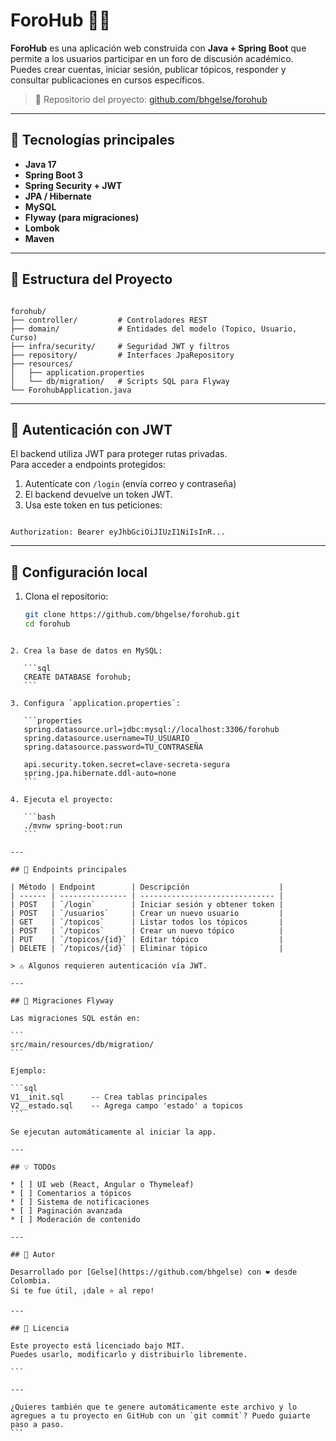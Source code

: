 
# ForoHub 🧠💬

**ForoHub** es una aplicación web construida con **Java + Spring Boot** que permite a los usuarios participar en un foro de discusión académico. Puedes crear cuentas, iniciar sesión, publicar tópicos, responder y consultar publicaciones en cursos específicos.

> 🔗 Repositorio del proyecto: [github.com/bhgelse/forohub](https://github.com/bhgelse/forohub)

---

## 🚀 Tecnologías principales

- **Java 17**
- **Spring Boot 3**
- **Spring Security + JWT**
- **JPA / Hibernate**
- **MySQL**
- **Flyway (para migraciones)**
- **Lombok**
- **Maven**

---

## 📂 Estructura del Proyecto

```

forohub/
├── controller/         # Controladores REST
├── domain/             # Entidades del modelo (Topico, Usuario, Curso)
├── infra/security/     # Seguridad JWT y filtros
├── repository/         # Interfaces JpaRepository
├── resources/
│   ├── application.properties
│   └── db/migration/   # Scripts SQL para Flyway
└── ForohubApplication.java

```

---

## 🔐 Autenticación con JWT

El backend utiliza JWT para proteger rutas privadas.  
Para acceder a endpoints protegidos:

1. Autentícate con `/login` (envía correo y contraseña)
2. El backend devuelve un token JWT.
3. Usa este token en tus peticiones:

```

Authorization: Bearer eyJhbGciOiJIUzI1NiIsInR...

````

---

## 🔧 Configuración local

1. Clona el repositorio:

   ```bash
   git clone https://github.com/bhgelse/forohub.git
   cd forohub
````

2. Crea la base de datos en MySQL:

   ```sql
   CREATE DATABASE forohub;
   ```

3. Configura `application.properties`:

   ```properties
   spring.datasource.url=jdbc:mysql://localhost:3306/forohub
   spring.datasource.username=TU_USUARIO
   spring.datasource.password=TU_CONTRASEÑA

   api.security.token.secret=clave-secreta-segura
   spring.jpa.hibernate.ddl-auto=none
   ```

4. Ejecuta el proyecto:

   ```bash
   ./mvnw spring-boot:run
   ```

---

## 📌 Endpoints principales

| Método | Endpoint        | Descripción                    |
| ------ | --------------- | ------------------------------ |
| POST   | `/login`        | Iniciar sesión y obtener token |
| POST   | `/usuarios`     | Crear un nuevo usuario         |
| GET    | `/topicos`      | Listar todos los tópicos       |
| POST   | `/topicos`      | Crear un nuevo tópico          |
| PUT    | `/topicos/{id}` | Editar tópico                  |
| DELETE | `/topicos/{id}` | Eliminar tópico                |

> ⚠️ Algunos requieren autenticación vía JWT.

---

## 🧪 Migraciones Flyway

Las migraciones SQL están en:

```
src/main/resources/db/migration/
```

Ejemplo:

```sql
V1__init.sql      -- Crea tablas principales
V2__estado.sql    -- Agrega campo 'estado' a topicos
```

Se ejecutan automáticamente al iniciar la app.

---

## 💡 TODOs

* [ ] UI web (React, Angular o Thymeleaf)
* [ ] Comentarios a tópicos
* [ ] Sistema de notificaciones
* [ ] Paginación avanzada
* [ ] Moderación de contenido

---

## 👤 Autor

Desarrollado por [Gelse](https://github.com/bhgelse) con ❤️ desde Colombia.
Si te fue útil, ¡dale ⭐ al repo!

---

## 📄 Licencia

Este proyecto está licenciado bajo MIT.
Puedes usarlo, modificarlo y distribuirlo libremente.

```

---

¿Quieres también que te genere automáticamente este archivo y lo agregues a tu proyecto en GitHub con un `git commit`? Puedo guiarte paso a paso.
```
